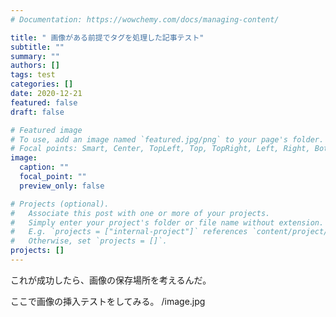 ```yaml
---
# Documentation: https://wowchemy.com/docs/managing-content/

title: " 画像がある前提でタグを処理した記事テスト"
subtitle: ""
summary: ""
authors: []
tags: test
categories: []
date: 2020-12-21
featured: false
draft: false

# Featured image
# To use, add an image named `featured.jpg/png` to your page's folder.
# Focal points: Smart, Center, TopLeft, Top, TopRight, Left, Right, BottomLeft, Bottom, BottomRight.
image:
  caption: ""
  focal_point: ""
  preview_only: false

# Projects (optional).
#   Associate this post with one or more of your projects.
#   Simply enter your project's folder or file name without extension.
#   E.g. `projects = ["internal-project"]` references `content/project/deep-learning/index.md`.
#   Otherwise, set `projects = []`.
projects: []
---
```



これが成功したら、画像の保存場所を考えるんだ。

ここで画像の挿入テストをしてみる。
/image.jpg

